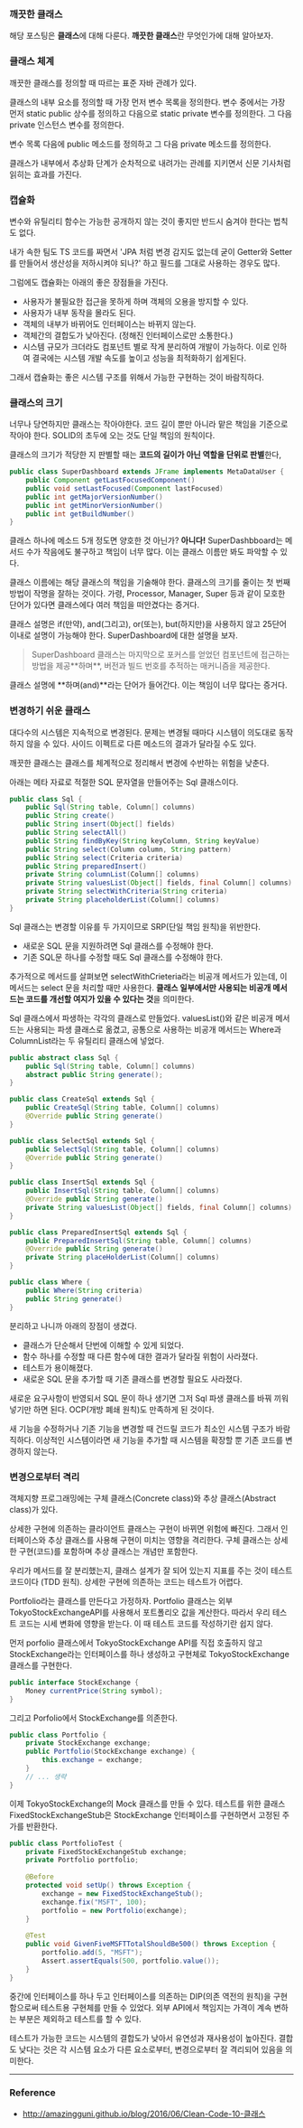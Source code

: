 ### 깨끗한 클래스

해당 포스팅은 **클래스**에 대해 다룬다. **깨끗한 클래스**란 무엇인가에 대해 알아보자.

### 클래스 체계

깨끗한 클래스를 정의할 때 따르는 표준 자바 관례가 있다.

클래스의 내부 요소를 정의할 때 가장 먼저 변수 목록을 정의한다. 변수 중에서는 가장 먼저 static public 상수를 정의하고 다음으로 static private 변수를 정의한다. 그 다음 private 인스턴스 변수를 정의한다.

변수 목록 다음에 public 메소드를 정의하고 그 다음 private 메소드를 정의한다.

클래스가 내부에서 추상화 단계가 순차적으로 내려가는 관례를 지키면서 신문 기사처럼 읽히는 효과를 가진다.

### 캡슐화

변수와 유틸리티 함수는 가능한 공개하지 않는 것이 좋지만 반드시 숨겨야 한다는 법칙도 없다.

내가 속한 팀도 TS 코드를 짜면서 'JPA 처럼 변경 감지도 없는데 굳이 Getter와 Setter를 만들어서 생산성을 저하시켜야 되나?' 하고 필드를 그대로 사용하는 경우도 많다. 

그럼에도 캡슐화는 아래의 좋은 장점들을 가진다.

- 사용자가 불필요한 접근을 못하게 하며 객체의 오용을 방지할 수 있다.
- 사용자가 내부 동작을 몰라도 된다.
- 객체의 내부가 바뀌어도 인터페이스는 바뀌지 않는다.
- 객체간의 결합도가 낮아진다. (정해진 인터페이스로만 소통한다.)
- 시스템 규모가 크더라도 컴포넌트 별로 작게 분리하여 개발이 가능하다. 이로 인하여 결국에는 시스템 개발 속도를 높이고 성능을 최적화하기 쉽게된다.

그래서 캡슐화는 좋은 시스템 구조를 위해서 가능한 구현하는 것이 바람직하다.

### 클래스의 크기

너무나 당연하지만 클래스는 작아야한다. 코드 길이 뿐만 아니라 맡은 책임을 기준으로 작아야 한다. SOLID의 초두에 오는 것도 단일 책임의 원칙이다.

클래스의 크기가 적당한 지 판별할 때는 **코드의 길이가 아닌 역할을 단위로 판별**한다,

```java
public class SuperDashboard extends JFrame implements MetaDataUser {
    public Component getLastFocusedComponent()
    public void setLastFocused(Component lastFocused)
    public int getMajorVersionNumber()
    public int getMinorVersionNumber()
    public int getBuildNumber() 
}
```

클래스 하나에 메소드 5개 정도면 양호한 것 아닌가? **아니다!** SuperDashbboard는 메서드 수가 작음에도 불구하고 책임이 너무 많다. 이는 클래스 이름만 봐도 파악할 수 있다.

클래스 이름에는 해당 클래스의 책임을 기술해야 한다. 클래스의 크기를 줄이는 첫 번째 방법이 작명을 잘하는 것이다. 가령, Processor, Manager, Super 등과 같이 모호한 단어가 있다면 클래스에다 여러 책임을 떠안겼다는 증거다.

클래스 설명은 if(만약), and(그리고), or(또는), but(하지만)을 사용하지 않고 25단어 이내로 설명이 가능해야 한다. SuperDashboard에 대한 설명을 보자.

> SuperDashboard 클래스는 마지막으로 포커스를 얻었던 컴포넌트에 접근하는 방법을 제공\*\*하며\*\*, 버전과 빌드 번호를 추적하는 매커니즘을 제공한다.

클래스 설명에 **하며(and)**라는 단어가 들어간다. 이는 책임이 너무 많다는 증거다.

### 변경하기 쉬운 클래스

대다수의 시스템은 지속적으로 변경된다. 문제는 변경될 때마다 시스템이 의도대로 동작하지 않을 수 있다. 사이드 이펙트로 다른 메소드의 결과가 달라질 수도 있다.

깨끗한 클래스는 클래스를 체계적으로 정리해서 변경에 수반하는 위험을 낮춘다.

아래는 메타 자료로 적절한 SQL 문자열을 만들어주는 Sql 클래스이다.

```java
public class Sql {
    public Sql(String table, Column[] columns)
    public String create()
    public String insert(Object[] fields)
    public String selectAll()
    public String findByKey(String keyColumn, String keyValue)
    public String select(Column column, String pattern)
    public String select(Criteria criteria)
    public String preparedInsert()
    private String columnList(Column[] columns)
    private String valuesList(Object[] fields, final Column[] columns) 
    private String selectWithCriteria(String criteria)
    private String placeholderList(Column[] columns)
}
```

Sql 클래스는 변경할 이유를 두 가지이므로 SRP(단일 책임 원칙)을 위반한다.

- 새로운 SQL 문을 지원하려면 Sql 클래스를 수정해야 한다.
- 기존 SQL문 하나를 수정할 때도 Sql 클래스를 수정해야 한다.

추가적으로 메서드를 살펴보면 selectWithCrieteria라는 비공개 메서드가 있는데, 이 메서드는 select 문을 처리할 때만 사용한다. **클래스 일부에서만 사용되는 비공개 메서드는 코드를 개선할 여지가 있을 수 있다는 것**을 의미한다.

Sql 클래스에서 파생하는 각각의 클래스로 만들었다. valuesList()와 같은 비공개 메서드는 사용되는 파생 클래스로 옮겼고, 공통으로 사용하는 비공개 메서드는 Where과 ColumnList라는 두 유틸리티 클래스에 넣었다.

```java
public abstract class Sql {
    public Sql(String table, Column[] columns)
    abstract public String generate();
}

public class CreateSql extends Sql {
    public CreateSql(String table, Column[] columns)
    @Override public String generate()
}

public class SelectSql extends Sql {
    public SelectSql(String table, Column[] columns)
    @Override public String generate()
}

public class InsertSql extends Sql {
    public InsertSql(String table, Column[] columns)
    @Override public String generate()
    private String valuesList(Object[] fields, final Column[] columns)
}

public class PreparedInsertSql extends Sql {
    public PreparedInsertSql(String table, Column[] columns)
    @Override public String generate()
    private String placeHolderList(Column[] columns)
}

public class Where {
    public Where(String criteria)
    public String generate()
}
```

분리하고 나니까 아래의 장점이 생겼다.
- 클래스가 단순해서 단번에 이해할 수 있게 되었다.
- 함수 하나를 수정할 때 다른 함수에 대한 결과가 달라질 위험이 사라졌다.
- 테스트가 용이해졌다.
- 새로운 SQL 문을 추가할 때 기존 클래스를 변경할 필요도 사라졌다.

새로운 요구사항이 반영되서 SQL 문이 하나 생기면 그저 Sql 파생 클래스를 바꿔 끼워 넣기만 하면 된다. OCP(개방 폐쇄 원칙)도 만족하게 된 것이다.

새 기능을 수정하거나 기존 기능을 변경할 때 건드릴 코드가 최소인 시스템 구조가 바람직하다. 이상적인 시스템이라면 새 기능을 추가할 때 시스템을 확장할 뿐 기존 코드를 변경하지 않는다.

### 변경으로부터 격리

객체지향 프로그래밍에는 구체 클래스(Concrete class)와 추상 클래스(Abstract class)가 있다. 

상세한 구현에 의존하는 클라이언트 클래스는 구현이 바뀌면 위험에 빠진다. 그래서 인터페이스와 추상 클래스를 사용해 구현이 미치는 영향을 격리한다. 구체 클래스는 상세한 구현(코드)를 포함하며 추상 클래스는 개념만 포함한다.

우리가 메서드를 잘 분리했는지, 클래스 설계가 잘 되어 있는지 지표를 주는 것이 테스트 코드이다 (TDD 원칙). 상세한 구현에 의존하는 코드는 테스트가 어렵다.

Portfolio라는 클래스를 만든다고 가정하자. Portfolio 클래스는 외부 TokyoStockExchangeAPI를 사용해서 포트폴리오 값을 계산한다. 따라서 우리 테스트 코드는 시세 변화에 영향을 받는다. 이 때 테스트 코드를 작성하기란 쉽지 않다.

먼저 porfolio 클래스에서 TokyoStockExchange API를 직접 호출하지 않고 StockExchange라는 인터페이스를 하나 생성하고 구현체로 TokyoStockExchange 클래스를 구현한다.

```java
public interface StockExchange {
    Money currentPrice(String symbol);
}
```

그리고 Porfolio에서 StockExchange를 의존한다.

```java
public class Portfolio {
    private StockExchange exchange;
    public Portfolio(StockExchange exchange) {
        this.exchange = exchange;
    }
    // ... 생략
}
```

이제 TokyoStockExchange의 Mock 클래스를 만들 수 있다. 테스트를 위한 클래스 FixedStockExchangeStub은 StockExchange 인터페이스를 구현하면서 고정된 주가를 반환한다.

```java
public class PortfolioTest {
    private FixedStockExchangeStub exchange;
    private Portfolio portfolio; 
    
    @Before
    protected void setUp() throws Exception {
        exchange = new FixedStockExchangeStub();
        exchange.fix("MSFT", 100);
        portfolio = new Portfolio(exchange);
    }  
    
    @Test
    public void GivenFiveMSFTTotalShouldBe500() throws Exception {
        portfolio.add(5, "MSFT");
        Assert.assertEquals(500, portfolio.value());
    }
}
```

중간에 인터페이스를 하나 두고 인터페이스를 의존하는 DIP(의존 역전의 원칙)을 구현함으로써 테스트용 구현체를 만들 수 있었다.
외부 API에서 책임지는 가격이 계속 변하는 부분은 제외하고 테스트를 할 수 있다.

테스트가 가능한 코드는 시스템의 결합도가 낮아서 유연성과 재사용성이 높아진다. 결합도 낮다는 것은 각 시스템 요소가 다른 요소로부터, 변경으로부터 잘 격리되어 있음을 의미한다.

---

### Reference

- http://amazingguni.github.io/blog/2016/06/Clean-Code-10-클래스